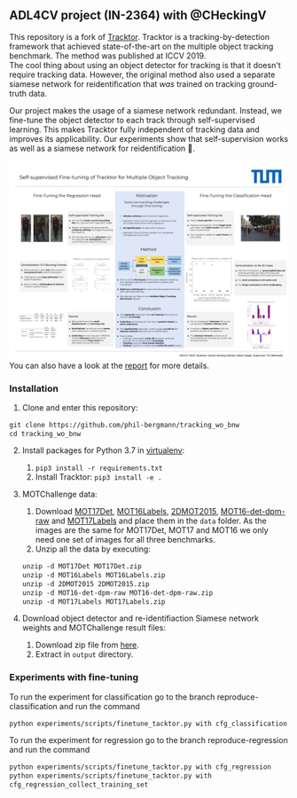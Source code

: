 ## ADL4CV project (IN-2364) with @CHeckingV

This repository is a fork of [Tracktor](https://github.com/phil-bergmann/tracking_wo_bnw). Tracktor is a tracking-by-detection framework that achieved state-of-the-art on the multiple object tracking benchmark. The method was published at ICCV 2019. <br>
The cool thing about using an object detector for tracking is that it doesn't require tracking data. However, the original method also used a separate siamese network for reidentification that *was* trained on tracking ground-truth data. 

Our project makes the usage of a siamese network redundant. Instead, we fine-tune the object detector to each track through self-supervised learning. This makes Tracktor fully independent of tracking data and improves its applicability. Our experiments show that self-supervision works as well as a siamese network for reidentification :tada:.

![Poster](ADLCV_Poster.jpg)
You can also have a look at the [report](https://github.com/MkuuWaUjinga/Self-Supervised-Learning-for-Tracktor/blob/master/report.pdf) for more details.

### Installation

1. Clone and enter this repository:
  ```
  git clone https://github.com/phil-bergmann/tracking_wo_bnw
  cd tracking_wo_bnw
  ```

2. Install packages for Python 3.7 in [virtualenv](https://uoa-eresearch.github.io/eresearch-cookbook/recipe/2014/11/26/python-virtual-env/):
    1. `pip3 install -r requirements.txt`
    2. Install Tracktor: `pip3 install -e .`

3. MOTChallenge data:
    1. Download [MOT17Det](https://motchallenge.net/data/MOT17Det.zip), [MOT16Labels](https://motchallenge.net/data/MOT16Labels.zip), [2DMOT2015](https://motchallenge.net/data/2DMOT2015.zip), [MOT16-det-dpm-raw](https://motchallenge.net/data/MOT16-det-dpm-raw.zip) and [MOT17Labels](https://motchallenge.net/data/MOT17Labels.zip) and place them in the `data` folder. As the images are the same for MOT17Det, MOT17 and MOT16 we only need one set of images for all three benchmarks.
    2. Unzip all the data by executing:
    ```
    unzip -d MOT17Det MOT17Det.zip
    unzip -d MOT16Labels MOT16Labels.zip
    unzip -d 2DMOT2015 2DMOT2015.zip
    unzip -d MOT16-det-dpm-raw MOT16-det-dpm-raw.zip
    unzip -d MOT17Labels MOT17Labels.zip
    ```

4. Download object detector and re-identifiaction Siamese network weights and MOTChallenge result files:
    1. Download zip file from [here](https://vision.in.tum.de/webshare/u/meinhard/tracking_wo_bnw-output_v2.zip).
    2. Extract in `output` directory.

### Experiments with fine-tuning

To run the experiment for classification go to the branch reproduce-classification and run the command

  ```
  python experiments/scripts/finetune_tacktor.py with cfg_classification
  ```

To run the experiment for regression go to the branch reproduce-regression and run the command

  ```
  python experiments/scripts/finetune_tacktor.py with cfg_regression
  python experiments/scripts/finetune_tacktor.py with cfg_regression_collect_training_set
  ```
